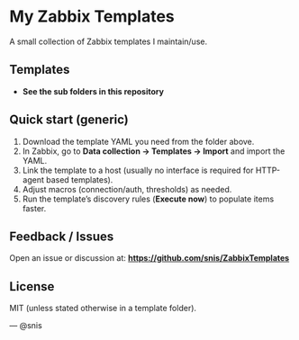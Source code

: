 # My Zabbix Templates

A small collection of Zabbix templates I maintain/use.

## Templates
- **See the sub folders in this repository**

## Quick start (generic)
1. Download the template YAML you need from the folder above.
2. In Zabbix, go to **Data collection → Templates → Import** and import the YAML.
3. Link the template to a host (usually no interface is required for HTTP-agent based templates).
4. Adjust macros (connection/auth, thresholds) as needed.
5. Run the template’s discovery rules (**Execute now**) to populate items faster.

## Feedback / Issues
Open an issue or discussion at: **https://github.com/snis/ZabbixTemplates**

## License
MIT (unless stated otherwise in a template folder).

— @snis

